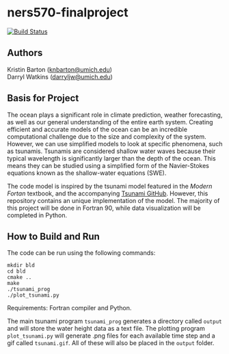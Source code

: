 # ners570-finalproject

[![Build Status](https://travis-ci.com/knbarton/ners570-finalproject.svg?branch=main)](https://travis-ci.com/knbarton/ners570-finalproject)

## Authors
Kristin Barton (knbarton@umich.edu)  
Darryl Watkins (darryljw@umich.edu)

## Basis for Project
The ocean plays a significant role in climate prediction, weather forecasting,
as well as our general understanding of the entire earth system.
Creating efficient and accurate models of the ocean can be an incredible
computational challenge due to the size and complexity of the system.
However, we can use simplified models to look at specific phenomena, such as
tsunamis. Tsunamis are considered shallow water waves because their typical
wavelength is significantly larger than the depth of the ocean. This means they
can be studied using a simplified form of the Navier-Stokes equations known as
the shallow-water equations (SWE).

The code model is inspired by the tsunami model featured in the *Modern Fortan*
textbook, and the accompanying [Tsunami GitHub](https://github.com/modern-fortran/tsunami).
However, this repository contains an unique implementation of the model.
The majority of this project will be done in Fortran 90, while data visualization
will be completed in Python.

## How to Build and Run
The code can be run using the following commands:
```
mkdir bld
cd bld
cmake ..
make
./tsunami_prog
./plot_tsunami.py
```
Requirements: Fortran compiler and Python.

The main tsunami program `tsunami_prog` generates a directory called `output` and will store the water height data as a text file. The plotting program `plot_tsunami.py` will generate .png files for each available time step and a gif called `tsunami.gif`. All of these will also be placed in the `output` folder.

